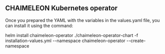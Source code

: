 ## CHAIMELEON Kubernetes operator


Once you prepared the YAML with the variables in the values.yaml file, you can install it using the command:

helm install chaimeleon-operator ./chaimeleon-operator-chart -f installation-values.yml --namespace chaimeleon-operator --create-namespace 